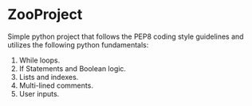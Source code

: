 # ZooProject

Simple python project that follows the PEP8 coding style guidelines and utilizes the following python fundamentals:
1.	While loops.
2.	If Statements and Boolean logic.
3.	Lists and indexes.
4.	Multi-lined comments.
5.	User inputs.

